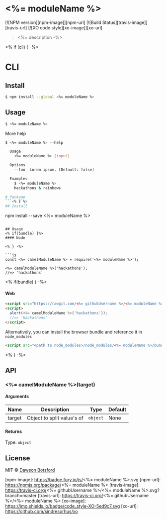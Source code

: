 # <%= moduleName %>
[![NPM version][npm-image]][npm-url] [![Build Status][travis-image]][travis-url] [![XO code style][xo-image]][xo-url]

> <%= description -%>

<% if (cli) { -%>
# CLI

## Install

```sh
$ npm install --global <%= moduleName %>
```

## Usage

```sh
$ <%= moduleName %>

```

More help

```sh
$ <%= moduleName %> --help

  Usage
    <%= moduleName %> [input]

  Options
    --foo  Lorem ipsum. [Default: false]

  Examples
    $ <%= moduleName %>
    hackathons & rainbows

# Package
```<% } %>
## Install

```
npm install --save <%= moduleName %>
```

## Usage
<% if(bundle) {%>
#### Node

<% } -%>

```js
const <%= camelModuleName %> = require('<%= moduleName %>');

<%= camelModuleName %>('hackathons');
//=> 'hackathons'
```
<% if(bundle) { -%>

#### Web

```html
<script src="https://rawgit.com/<%= githubUsername %>/<%= moduleName %>/master/bundle.js"></script>
<script>
  alert(<%= camelModuleName %>('hackathons'));
  //=> 'hackathons'
</script>
```

Alternatively, you can install the browser bundle and reference it in `node_modules`

```html
<script src="<path to node_modules>/node_modules/<%= moduleName %>/bundle.js"></script>
```
<% } -%>

## API

### <%= camelModuleName %>(target)

#### Arguments

| Name    | Description                     |   Type   |  Default  |
| ------- | ------------------------------- | -------- |  -------  |
| target  | Object to split value's of      | `object` |   None    |

#### Returns

Type: `object`

## License

MIT © [Dawson Botsford](http://dawsonbotsford.com)

[npm-image]: https://badge.fury.io/js/<%= moduleName %>.svg
[npm-url]: https://npmjs.org/package/<%= moduleName %>
[travis-image]: https://travis-ci.org/<%= githubUsername %>/<%= moduleName %>.svg?branch=master
[travis-url]: https://travis-ci.org/<%= githubUsername %>/<%= moduleName %>
[xo-image]: https://img.shields.io/badge/code_style-XO-5ed9c7.svg
[xo-url]: https://github.com/sindresorhus/xo
